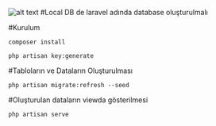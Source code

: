 ![alt text](https://github.com/aayseekaya/workCaseEnuygun/blob/main/public/css/images/1.PNG?raw=true)
#Local DB de laravel adında database oluşturulmalı
 
#Kurulum
 
```
composer install
```
```
php artisan key:generate
```
#Tabloların ve Dataların Oluşturulması

```
php artisan migrate:refresh --seed
```

#Oluşturulan dataların viewda gösterilmesi

```
php artisan serve
```
